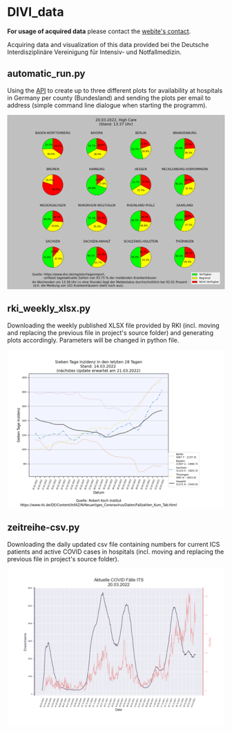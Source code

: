 # DIVI_data

**For usage of acquired data** please contact the [webite's contact](https://divi.de/register/anprechpartner-register). 

Acquiring data and visualization of this data provided bei the Deutsche Interdisziplinäre Vereinigung für Intensiv- und Notfallmedizin.

## automatic_run.py

Using the [API](https://www.intensivregister.de/api/public/intensivregister) to create up to three different plots for availability at hospitals in Germany per county (Bundesland) and sending the plots per email to address (simple command line dialogue when starting the programm). 

<img src="https://github.com/Romes-Kalt/DIVI_data/blob/main/plots/2022_03_20at13-37_hicare.png" alt="availability" width="600"/>

## rki_weekly_xlsx.py

Downloading the weekly published XLSX file provided by RKI (incl. moving and replacing the previous file in project's source folder) and generating plots accordingly. Parameters will be changed in python file. 

<img src="https://github.com/Romes-Kalt/DIVI_data/blob/main/data/xlsx_data/plots/2022_03_14_inc_of_5_bl_last_28days.png" alt="weekly_rki" width="600"/>

## zeitreihe-csv.py

Downloading the daily updated csv file containing numbers for current ICS patients and active COVID cases in hospitals (incl. moving and replacing the previous file in project's source folder).

<img src="https://github.com/Romes-Kalt/DIVI_data/blob/main/plots/csv_plots/Aktuelle_COVID_Faelle_ITS.png" alt="zeitreihe" width="600"/>
